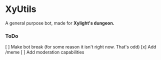 # XyUtils
A general purpose bot, made for **Xylight's dungeon.**

### ToDo
[ ] Make bot break (for some reason it isn't right now. That's odd)
[x] Add /meme
[ ] Add moderation capabilities

